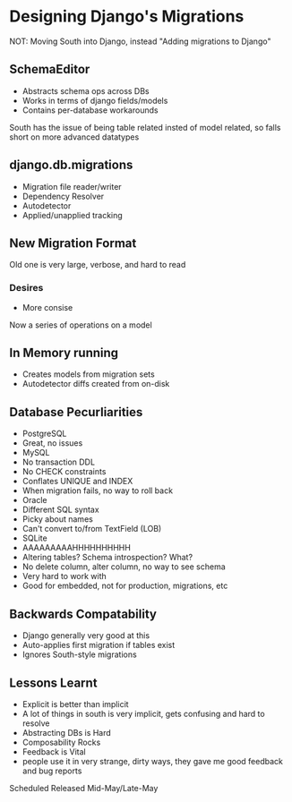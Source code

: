 # Designing Django's Migrations #

NOT: Moving South into Django, instead "Adding migrations to Django"

## SchemaEditor ##

*  Abstracts schema ops across DBs
*  Works in terms of django fields/models
*  Contains per-database workarounds

South has the issue of being table related insted of model related, so falls
short on more advanced datatypes

## django.db.migrations ##

*  Migration file reader/writer
*  Dependency Resolver
*  Autodetector
*  Applied/unapplied tracking

## New Migration Format ##

Old one is very large, verbose, and hard to read

### Desires ###

*  More consise

Now a series of operations on a model

## In Memory running ##

*  Creates models from migration sets
*  Autodetector diffs created from on-disk

## Database Pecurliarities ##

*  PostgreSQL
  *  Great, no issues
*  MySQL
  *  No transaction DDL
  *  No CHECK constraints
  *  Conflates UNIQUE and INDEX
  *  When migration fails, no way to roll back
*  Oracle
  *  Different SQL syntax
  *  Picky about names
  *  Can't convert to/from TextField (LOB)
*  SQLite
  *  AAAAAAAAAHHHHHHHHHH
  *  Altering tables? Schema introspection? What?
  *  No delete column, alter column, no way to see schema
  *  Very hard to work with
  *  Good for embedded, not for production, migrations, etc

## Backwards Compatability ##

*  Django generally very good at this
*  Auto-applies first migration if tables exist
*  Ignores South-style migrations

## Lessons Learnt ##

*  Explicit is better than implicit
*  A lot of things in south is very implicit, gets confusing and hard to resolve
*  Abstracting DBs is Hard
*  Composability Rocks
*  Feedback is Vital
  *  people use it in very strange, dirty ways, they gave me good feedback and
     bug reports

Scheduled Released Mid-May/Late-May
